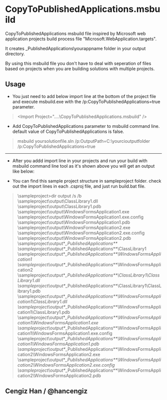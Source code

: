 CopyToPublishedApplications.msbuild
===================================

CopyToPublishedApplications msbuild file inspired by Microsoft web application projects build process file "Microsoft.WebApplication.targets".

It creates _PublishedApplications\yourappname folder in your output directory. 

By using this msbuild file you don't have to deal with seperation of files based on projects when you are building solutions with multiple projects.

Usage
-----------------------
- You just need to add below import line at the bottom of the project file and execute msbuild.exe with the /p:CopyToPublishedApplications=true parameter.

>&lt;Import Project="..\..\CopyToPublishedApplications.msbuild" /&gt;

- Add CopyToPublishedApplications parameter to msbuild command line. default value of CopyToPublishedApplications is false.

>msbuild yoursolutionfile.sln /p:OutputPath=C:\yourcioutputfolder /p:CopyToPublishedApplications=true

-----------------------
- After you addd import line in your projects and run your build with msbuild command line tool as it's shown above you will get an output like below:

- You can find this sample project structure in sampleproject folder. check out the import lines in each .csproj file, and just run build.bat file.

>\sampleproject>dir output /s /b
>\sampleproject\output\ClassLibrary1.dll
>\sampleproject\output\ClassLibrary1.pdb
>\sampleproject\output\WindowsFormsApplication1.exe
>\sampleproject\output\WindowsFormsApplication1.exe.config
>\sampleproject\output\WindowsFormsApplication1.pdb
>\sampleproject\output\WindowsFormsApplication2.exe
>\sampleproject\output\WindowsFormsApplication2.exe.config
>\sampleproject\output\WindowsFormsApplication2.pdb
>\sampleproject\output\**_PublishedApplications**
>\sampleproject\output\**_PublishedApplications**\ClassLibrary1
>\sampleproject\output\**_PublishedApplications**\WindowsFormsApplication1
>\sampleproject\output\**_PublishedApplications**\WindowsFormsApplication2
>\sampleproject\output\**_PublishedApplications**\ClassLibrary1\ClassLibrary1.dll
>\sampleproject\output\**_PublishedApplications**\ClassLibrary1\ClassLibrary1.pdb
>\sampleproject\output\**_PublishedApplications**\WindowsFormsApplication1\ClassLibrary1.dll
>\sampleproject\output\**_PublishedApplications**\WindowsFormsApplication1\ClassLibrary1.pdb
>\sampleproject\output\**_PublishedApplications**\WindowsFormsApplication1\WindowsFormsApplication1.exe
>\sampleproject\output\**_PublishedApplications**\WindowsFormsApplication1\WindowsFormsApplication1.exe.config
>\sampleproject\output\**_PublishedApplications**\WindowsFormsApplication1\WindowsFormsApplication1.pdb
>\sampleproject\output\**_PublishedApplications**\WindowsFormsApplication2\WindowsFormsApplication2.exe
>\sampleproject\output\**_PublishedApplications**\WindowsFormsApplication2\WindowsFormsApplication2.exe.config
>\sampleproject\output\**_PublishedApplications**\WindowsFormsApplication2\WindowsFormsApplication2.pdb


Cengiz Han / @hancengiz
-----------------------